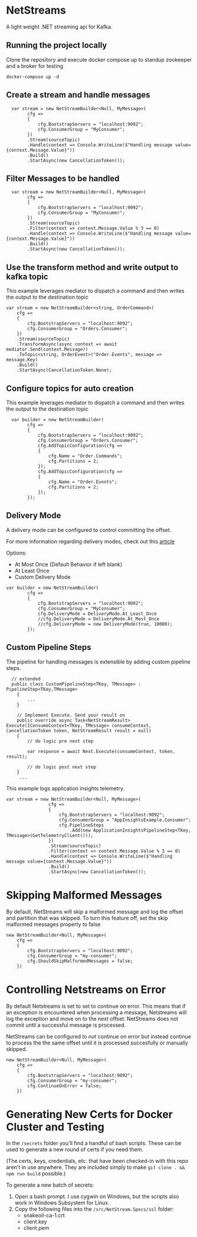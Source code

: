 # NetStreams

A light weight .NET streaming api for Kafka.

## Running the project locally

Clone the repository and execute docker compose up  to standup zookeeper and a broker for testing

```
docker-compose up -d
```

## Create a stream and handle messages

``` .net
  var stream = new NetStreamBuilder<Null, MyMessage>(
        cfg =>
        {
            cfg.BootstrapServers = "localhost:9092";
            cfg.ConsumerGroup = "MyConsumer";
        })
        .Stream(sourceTopic)
        .Handle(context => Console.WriteLine($"Handling message value={context.Message.Value}"))
        .Build()
        .StartAsync(new CancellationToken());
```

## Filter Messages to be handled


``` .net
  var stream = new NetStreamBuilder<Null, MyMessage>(
        cfg =>
        {
            cfg.BootstrapServers = "localhost:9092";
            cfg.ConsumerGroup = "MyConsumer";
        })
        .Stream(sourceTopic)
        .Filter(context => context.Message.Value % 3 == 0)
        .Handle(context => Console.WriteLine($"Handling message value={context.Message.Value}"))
        .Build()
        .StartAsync(new CancellationToken());
```


## Use the transform method and write output to kafka topic

This example leverages mediator to dispatch a command and then writes the output to the destination topic

```
var stream = new NetStreamBuilder<string, OrderCommand>(
    cfg =>
    {
        cfg.BootstrapServers = "localhost:9092";
        cfg.ConsumerGroup = "Orders.Consumer";
    })
    .Stream(sourceTopic)
    .TransformAsync(async context => await mediator.Send(context.Message))
    .ToTopic<string, OrderEvent>("Order.Events", message => message.Key)
    .Build()
    .StartAsync(CancellationToken.None);
```


## Configure topics for auto creation

This example leverages mediator to dispatch a command and then writes the output to the destination topic

```
  var builder = new NetStreamBuilder(
        cfg =>
        {
            cfg.BootstrapServers = "localhost:9092";
            cfg.ConsumerGroup = "Orders.Consumer";
            cfg.AddTopicConfiguration(cfg =>
            {
                cfg.Name = "Order.Commands";
                cfg.Partitions = 2;
            });
            cfg.AddTopicConfiguration(cfg =>
            {
                cfg.Name = "Order.Events";
                cfg.Partitions = 2;
            });
        });
```

## Delivery Mode

A delivery mode can be configured to control committing the offset.

For more information regarding delivery modes, check out this [article](https://dzone.com/articles/kafka-clients-at-most-once-at-least-once-exactly-o)

Options:
- At Most Once (Default Behavior if left blank)
- At Least Once
- Custom Delivery Mode

```  
var builder = new NetStreamBuilder(
        cfg =>
        {
            cfg.BootstrapServers = "localhost:9092";
            cfg.ConsumerGroup = "MyConsumer";
            cfg.DeliveryMode = DeliveryMode.At_Least_Once
            //cfg.DeliveryMode = DeliveryMode.At_Most_Once
            //cfg.DeliveryMode = new DeliveryMode(true, 10000);
        });
```

## Custom Pipeline Steps

The pipeline for handling messages is extensible by adding custom pipeline steps.

```
  // extended
  public class CustomPipelineStep<TKey, TMessage> : PipelineStep<TKey,TMessage>
    {
        ...
    }

    // Implement Execute. Send your result on 
    public override async Task<NetStreamResult> Execute(IConsumeContext<TKey, TMessage> consumeContext, CancellationToken token, NetStreamResult result = null)
    {
        // do logic pre next step
        
        var response = await Next.Execute(consumeContext, token, result);

        // do logic post next step 
    }
     ...
```

This example logs application insights telemetry.

```
var stream = new NetStreamBuilder<Null, MyMessage>(
                cfg =>
                {
                    cfg.BootstrapServers = "localhost:9092";
                    cfg.ConsumerGroup = "AppInsightsExample.Consumer";
                    cfg.PipelineSteps
                        .Add(new ApplicationInsightsPipelineStep<TKey, TMessage>(GetTelemetryClient()));
                })
                .Stream(sourceTopic)
                .Filter(context => context.Message.Value % 3 == 0)
                .Handle(context => Console.WriteLine($"Handling message value={context.Message.Value}"))
                .Build()
                .StartAsync(new CancellationToken());
```


# Skipping Malformed Messages

By default, NetStreams will skip a malformed message and log the offset and partition that was skipped.  To turn this feature off, set the skip malformed messages property to false

```
new NetStreamBuilder<Null, MyMessage>(
    cfg =>
    {
        cfg.BootstrapServers = "localhost:9092";
        cfg.ConsumerGroup = "my-consumer";
        cfg.ShouldSkipMalformedMessages = false;
    })
```

# Controlling Netstreams on Error

By default Netstreams is set to set to continue on error.  This means that if an exception is encountered when processing a message, Netstreams will log the exception and move on to the next offset. NetStreams does not commit until a successful message is processed.

NetStreams can be configured to *not* continue on error but instead continue to process the the same offset until it is processed succesfully or manually skipped.

```
new NetStreamBuilder<Null, MyMessage>(
    cfg =>
    {
        cfg.BootstrapServers = "localhost:9092";
        cfg.ConsumerGroup = "my-consumer";
        cfg.ContinueOnError = false;
    })
```

# Generating New Certs for Docker Cluster and Testing

In the ``/secrets`` folder you'll find a handful of bash scripts.  These can be used to generate a new round of certs if you need them.

(The certs, keys, credentials, etc. that have been checked-in with this repo aren't in use anywhere.  They are included simply to make  ``git clone . && npm run build`` possible.)

To generate a new batch of secrets:
1. Open a bash prompt.  I use cygwin on Windows, but the scripts also work in Windows Subsystem for Linux.
2. Copy the following files into the ``/src/NetStream.Specs/ssl`` folder:
    * snakeoil-ca-1.crt
    * client.key
    * client.pem
